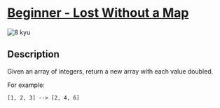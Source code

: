 # [Beginner - Lost Without a Map](https://www.codewars.com/kata/57f781872e3d8ca2a000007e)

![8 kyu](https://img.shields.io/badge/8-kyu-white?style=for-the-badge&labelColor=white&color=%23212121)

## Description

Given an array of integers, return a new array with each value doubled.

For example:

`[1, 2, 3] --> [2, 4, 6]`
